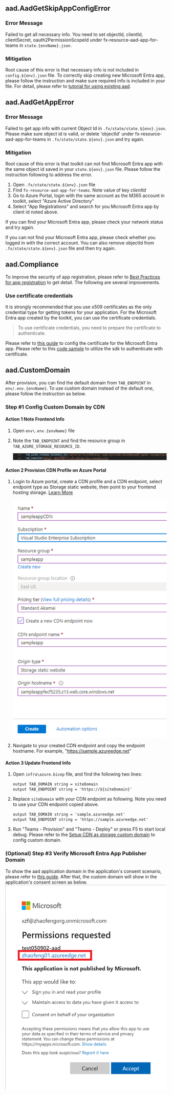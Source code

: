 ## aad.AadGetSkipAppConfigError

### Error Message

Failed to get all necessary info. You need to set objectId, clientId, clientSecret, oauth2PermissionScopeId under fx-resource-aad-app-for-teams in `state.{envName}.json`.

### Mitigation

Root cause of this error is that necessary info is not included in `config.${env}.json` file. To correctly skip creating new Microsoft Entra app, please follow the instruction and make sure required info is included in your file. For detail, please refer to [tutorial for using existing aad](./using-existing-aad.md#set-necessary-info-in-teamsfx-project).


## aad.AadGetAppError

### Error Message

Failed to get app info with current Object Id in `.fx/state/state.${env}.json`. Please make sure object id is valid, or delete 'objectId' under fx-resource-aad-app-for-teams in `.fx/state/state.${env}.json` and try again.

### Mitigation

Root cause of this error is that toolkit can not find Microsoft Entra app with the same object id saved in your `state.${env}.json` file. Please follow the instruction following to address the error.

1. Open `.fx/state/state.${env}.json` file
2. Find `fx-resource-aad-app-for-teams`. Note value of key *clientId*
3. Go to Azure Portal, login with the same account as the M365 account in toolkit, select "Azure Active Directory"
4. Select "App Registrations" and search for you Microsoft Entra app by client id noted above.

If you can find your Microsoft Entra app, please check your network status and try again.

If you can not find your Microsoft Entra app, please check whether you logged in with the correct account. You can also remove objectId from `.fx/state/state.${env}.json` file and then try again.

## aad.Compliance
To improve the security of app registration, please refer to [Best Practices for app registration](
https://docs.microsoft.com/en-us/azure/active-directory/develop/security-best-practices-for-app-registration) to get detail. The following are several improvements.
### Use certificate credentials
It is strongly recommended that you use x509 certificates as the only credential type for getting tokens for your application. For the Microsoft Entra app created by the toolkit, you can use the certificate credentials.
> To use certificate credentials, you need to prepare the certificate to authenticate.

Please refer to [this guide](https://docs.microsoft.com/en-us/azure/active-directory/develop/active-directory-certificate-credentials#register-your-certificate-with-microsoft-identity-platform) to config the certificate for the Microsoft Entra app.
Please refer to this [code sample](https://github.com/OfficeDev/TeamsFx/tree/dev/packages/sdk#use-certificate-based-authentication-in-azure-function) to utilize the sdk to authenticate with certificate.

## aad.CustomDomain
After provision, you can find the default domain from `TAB_ENDPOINT` in `env/.env.{envName}`. To use custom domain instead of the default one, please follow the instruction as below.
### Step #1 Config Custom Domain by CDN
#### Action 1 Note Frontend Info
1. Open `env\.env.{envName}` file
2. Note the `TAB_ENDPOINT` and find the resource group in `TAB_AZURE_STORAGE_RESOURCE_ID`.

    ![image](../images/fx-core/aad/frontend-state.png)

#### Action 2 Provision CDN Profile on Azure Portal
1. Login to Azure portal, create a CDN profile and a CDN endpoint, select endpoint type as Storage static website, then point to your frontend hosting storage. [Learn More](https://docs.microsoft.com/en-us/azure/cdn/cdn-create-new-endpoint)

    ![image](../images/fx-core/aad/appIdUri-cdn-portal.png)

1. Navigate to your created CDN endpoint and copy the endpoint hostname. For example, "https://sample.azureedge.net"

#### Action 3 Update Frontend Info
1. Open `infra\azure.bicep` file, and find the following two lines:
    ```
    output TAB_DOMAIN string = siteDomain
    output TAB_ENDPOINT string = 'https://${siteDomain}'
    ```

1. Replace `siteDomain` with your CDN endpoint as following. Note you need to use your CDN endpoint copied above.
   ```
   output TAB_DOMAIN string = 'sample.azureedge.net'
   output TAB_ENDPOINT string = 'https://sample.azureedge.net'
   ```

1. Run "Teams - Provision" and "Teams - Deploy" or press F5 to start local debug.
Please refer to the [Setup CDN as storage custom domain](#scenario-one-setup-cdn-as-storage-custom-domain) to config custom domain.

### (Optional) Step #3 Verify Microsoft Entra App Publisher Domain
To show the aad application domain in the application's consent scenario, please refer to [this guide](https://docs.microsoft.com/en-us/azure/active-directory/develop/howto-configure-publisher-domain).
After that, the custom domain will show in the application's consent screen as below.
![update auth ](../images/fx-core/aad/publisher-domain.png)
